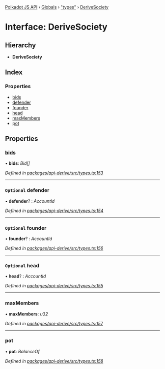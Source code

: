 [Polkadot JS API](../README.md) › [Globals](../globals.md) › ["types"](../modules/_types_.md) › [DeriveSociety](_types_.derivesociety.md)

# Interface: DeriveSociety

## Hierarchy

* **DeriveSociety**

## Index

### Properties

* [bids](_types_.derivesociety.md#bids)
* [defender](_types_.derivesociety.md#optional-defender)
* [founder](_types_.derivesociety.md#optional-founder)
* [head](_types_.derivesociety.md#optional-head)
* [maxMembers](_types_.derivesociety.md#maxmembers)
* [pot](_types_.derivesociety.md#pot)

## Properties

###  bids

• **bids**: *Bid[]*

*Defined in [packages/api-derive/src/types.ts:153](https://github.com/polkadot-js/api/blob/7ef945d15b/packages/api-derive/src/types.ts#L153)*

___

### `Optional` defender

• **defender**? : *AccountId*

*Defined in [packages/api-derive/src/types.ts:154](https://github.com/polkadot-js/api/blob/7ef945d15b/packages/api-derive/src/types.ts#L154)*

___

### `Optional` founder

• **founder**? : *AccountId*

*Defined in [packages/api-derive/src/types.ts:156](https://github.com/polkadot-js/api/blob/7ef945d15b/packages/api-derive/src/types.ts#L156)*

___

### `Optional` head

• **head**? : *AccountId*

*Defined in [packages/api-derive/src/types.ts:155](https://github.com/polkadot-js/api/blob/7ef945d15b/packages/api-derive/src/types.ts#L155)*

___

###  maxMembers

• **maxMembers**: *u32*

*Defined in [packages/api-derive/src/types.ts:157](https://github.com/polkadot-js/api/blob/7ef945d15b/packages/api-derive/src/types.ts#L157)*

___

###  pot

• **pot**: *BalanceOf*

*Defined in [packages/api-derive/src/types.ts:158](https://github.com/polkadot-js/api/blob/7ef945d15b/packages/api-derive/src/types.ts#L158)*
